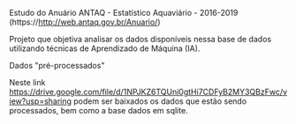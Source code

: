 Estudo do Anuário ANTAQ - Estatístico Aquaviário - 2016-2019 (https://http://web.antaq.gov.br/Anuario/)

Projeto que objetiva analisar os dados disponíveis nessa base de dados utilizando técnicas de Aprendizado de Máquina (IA).

Dados "pré-processados"

Neste link https://drive.google.com/file/d/1NPJKZ6TQUni0gtHi7CDFyB2MY3QBzFwc/view?usp=sharing podem ser baixados os dados que estão sendo processados, bem como a base dados em sqlite.
